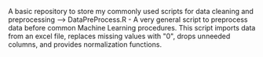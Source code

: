A basic repository to store my commonly used scripts for data cleaning and preprocessing
--> DataPreProcess.R - A very general script to preprocess data before common Machine Learning procedures. This script imports data from     an excel file, replaces missing values with "0", drops unneeded columns, and provides normalization functions.

